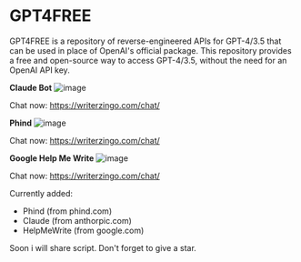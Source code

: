 # GPT4FREE
GPT4FREE is a repository of reverse-engineered APIs for GPT-4/3.5 that can be used in place of OpenAI's official package. This repository provides a free and open-source way to access GPT-4/3.5, without the need for an OpenAI API key.

**Claude Bot**
![image](https://github.com/Rizwan1231/GPT4FREE/assets/73514729/9df33a4e-296d-4f69-ae3d-b0793127b79c)

Chat now: https://writerzingo.com/chat/

**Phind**
![image](https://github.com/Rizwan1231/GPT4FREE/assets/73514729/f359a1bc-4348-48a4-a298-04bb9677492a)

Chat now: https://writerzingo.com/chat/

**Google Help Me Write**
![image](https://github.com/Rizwan1231/GPT4FREE/assets/73514729/2c0c6835-47bf-4ed5-b122-22f2a1272177)

Chat now: https://writerzingo.com/chat/

Currently added:
* Phind (from phind.com)
* Claude (from anthorpic.com)
* HelpMeWrite (from google.com)

Soon i will share script. Don't forget to give a star.
